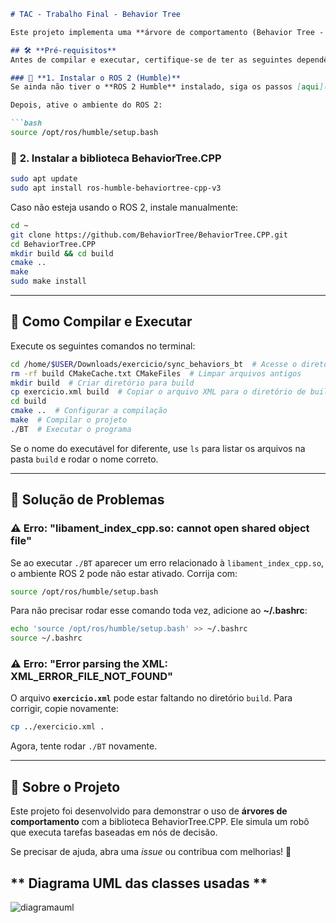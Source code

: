 
```markdown
# TAC - Trabalho Final - Behavior Tree

Este projeto implementa uma **árvore de comportamento (Behavior Tree - BT)** usando a biblioteca **BehaviorTree.CPP** para controlar um robô assistente.

## 🛠 **Pré-requisitos**
Antes de compilar e executar, certifique-se de ter as seguintes dependências instaladas:

### 🔹 **1. Instalar o ROS 2 (Humble)**
Se ainda não tiver o **ROS 2 Humble** instalado, siga os passos [aqui](https://docs.ros.org/en/humble/Installation.html).

Depois, ative o ambiente do ROS 2:

```bash
source /opt/ros/humble/setup.bash
```

### 🔹 **2. Instalar a biblioteca BehaviorTree.CPP**
```bash
sudo apt update
sudo apt install ros-humble-behaviortree-cpp-v3
```

Caso não esteja usando o ROS 2, instale manualmente:

```bash
cd ~
git clone https://github.com/BehaviorTree/BehaviorTree.CPP.git
cd BehaviorTree.CPP
mkdir build && cd build
cmake ..
make
sudo make install
```

---

## 🚀 **Como Compilar e Executar**
Execute os seguintes comandos no terminal:

```bash
cd /home/$USER/Downloads/exercicio/sync_behaviors_bt  # Acesse o diretório do projeto
rm -rf build CMakeCache.txt CMakeFiles  # Limpar arquivos antigos
mkdir build  # Criar diretório para build
cp exercicio.xml build  # Copiar o arquivo XML para o diretório de build
cd build
cmake ..  # Configurar a compilação
make  # Compilar o projeto
./BT  # Executar o programa
```

Se o nome do executável for diferente, use `ls` para listar os arquivos na pasta `build` e rodar o nome correto.

---

## 📌 **Solução de Problemas**
### ⚠ **Erro: "libament_index_cpp.so: cannot open shared object file"**
Se ao executar `./BT` aparecer um erro relacionado à `libament_index_cpp.so`, o ambiente ROS 2 pode não estar ativado. Corrija com:

```bash
source /opt/ros/humble/setup.bash
```

Para não precisar rodar esse comando toda vez, adicione ao **~/.bashrc**:

```bash
echo 'source /opt/ros/humble/setup.bash' >> ~/.bashrc
source ~/.bashrc
```

### ⚠ **Erro: "Error parsing the XML: XML_ERROR_FILE_NOT_FOUND"**
O arquivo **`exercicio.xml`** pode estar faltando no diretório `build`. Para corrigir, copie novamente:

```bash
cp ../exercicio.xml .
```

Agora, tente rodar `./BT` novamente.

---

## 📝 **Sobre o Projeto**
Este projeto foi desenvolvido para demonstrar o uso de **árvores de comportamento** com a biblioteca BehaviorTree.CPP. Ele simula um robô que executa tarefas baseadas em nós de decisão.

Se precisar de ajuda, abra uma *issue* ou contribua com melhorias! 🚀


## ** Diagrama UML das classes usadas **


![diagramauml](https://github.com/user-attachments/assets/e854d9bd-483e-4e7d-abcc-269f3d9c812a)



